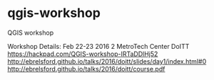 # qgis-workshop
QGIS workshop

Workshop Details:
Feb 22-23 2016
2 MetroTech Center
DoITT
https://hackpad.com/QGIS-workshop-IRTaDDlHj52
http://ebrelsford.github.io/talks/2016/doitt/slides/day1/index.html#0
http://ebrelsford.github.io/talks/2016/doitt/course.pdf
